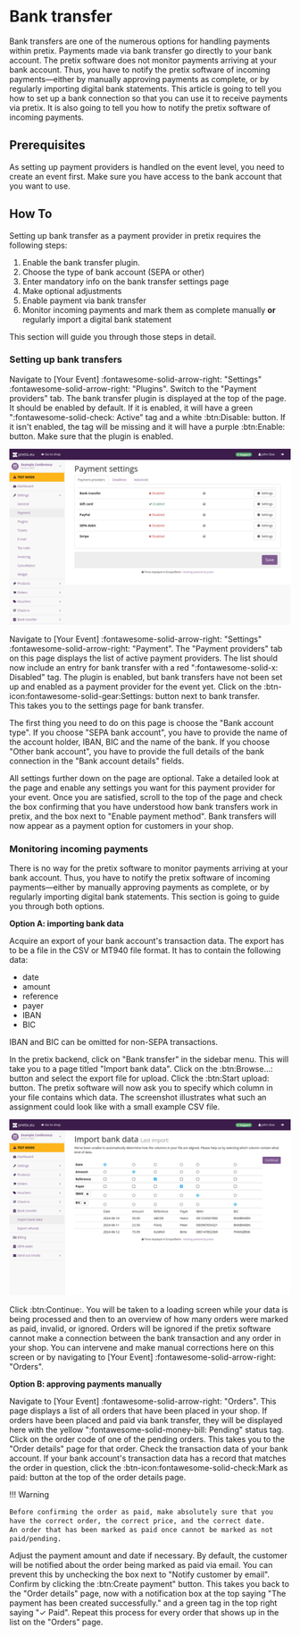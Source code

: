 # Bank transfer

Bank transfers are one of the numerous options for handling payments within pretix. 
Payments made via bank transfer go directly to your bank account. 
The pretix software does not monitor payments arriving at your bank account. 
Thus, you have to notify the pretix software of incoming payments—either by manually approving payments as complete, or by regularly importing digital bank statements. 
This article is going to tell you how to set up a bank connection so that you can use it to receive payments via pretix. 
It is also going to tell you how to notify the pretix software of incoming payments. 

## Prerequisites

As setting up payment providers is handled on the event level, you need to create an event first. 
Make sure you have access to the bank account that you want to use. 

## How To 

Setting up bank transfer as a payment provider in pretix requires the following steps: 

 1. Enable the bank transfer plugin. 
 2. Choose the type of bank account (SEPA or other)
 3. Enter mandatory info on the bank transfer settings page 
 4. Make optional adjustments
 5. Enable payment via bank transfer
 6. Monitor incoming payments and mark them as complete manually **or** regularly import a digital bank statement

This section will guide you through those steps in detail. 

### Setting up bank transfers

Navigate to [Your Event] :fontawesome-solid-arrow-right: "Settings" :fontawesome-solid-arrow-right: "Plugins". 
Switch to the "Payment providers" tab. 
The bank transfer plugin is displayed at the top of the page. 
It should be enabled by default. 
If it is enabled, it will have a green ":fontawesome-solid-check: Active" tag and a white :btn:Disable: button. 
If it isn't enabled, the tag will be missing and it will have a purple :btn:Enable: button. 
Make sure that the plugin is enabled. 

![Payment settings page. The "Payment providers" tab is open, showing a list with the following entries: bank transfer, gift card, PayPal, SEPA debit and Stripe; gift card is enabled and all other entries are disabled. All entires have 'settings' buttons next to them.](../../assets/screens/payment-providers/payment-settings.png "Payment settings" )

Navigate to [Your Event] :fontawesome-solid-arrow-right: "Settings" :fontawesome-solid-arrow-right: "Payment". 
The "Payment providers" tab on this page displays the list of active payment providers. 
The list should now include an entry for bank transfer with a red ":fontawesome-solid-x: Disabled" tag. 
The plugin is enabled, but bank transfers have not been set up and enabled as a payment provider for the event yet. 
Click on the :btn-icon:fontawesome-solid-gear:Settings: button next to bank transfer.  
This takes you to the settings page for bank transfer.  

The first thing you need to do on this page is choose the "Bank account type". 
If you choose "SEPA bank account", you have to provide the name of the account holder, IBAN, BIC and the name of the bank. 
If you choose "Other bank account", you have to provide the full details of the bank connection in the "Bank account details" fields. 

All settings further down on the page are optional. 
Take a detailed look at the page and enable any settings you want for this payment provider for your event. 
Once you are satisfied, scroll to the top of the page and check the box confirming that you have understood how bank transfers work in pretix, and the box next to "Enable payment method". 
Bank transfers will now appear as a payment option for customers in your shop. 

### Monitoring incoming payments 

There is no way for the pretix software to monitor payments arriving at your bank account. 
Thus, you have to notify the pretix software of incoming payments—either by manually approving payments as complete, or by regularly importing digital bank statements. 
This section is going to guide you through both options. 

**Option A: importing bank data** 

Acquire an export of your bank account's transaction data. 
The export has to be a file in the CSV or MT940 file format. 
It has to contain the following data: 

 - date 
 - amount 
 - reference 
 - payer 
 - IBAN 	
 - BIC 

IBAN and BIC can be omitted for non-SEPA transactions. 

In the pretix backend, click on "Bank transfer" in the sidebar menu. 
This will take you to a page titled "Import bank data". 
Click on the :btn:Browse...: button and select the export file for upload. 
Click the :btn:Start upload: button. 
The pretix software will now ask you to specify which column in your file contains which data. 
The screenshot illustrates what such an assignment could look like with a small example CSV file. 

![Import bank data page with a dialog asking the user to assign columns from a CSV file to the data points date, amount, reference, payer, IBAN and BIC.](../../assets/screens/payment-providers/import-bank-data.png "Import bank data" )

Click :btn:Continue:. 
You will be taken to a loading screen while your data is being processed and then to an overview of how many orders were marked as paid, invalid, or ignored. 
Orders will be ignored if the pretix software cannot make a connection between the bank transaction and any order in your shop. 
You can intervene and make manual corrections here on this screen or by navigating to [Your Event] :fontawesome-solid-arrow-right: "Orders". 

**Option B: approving payments manually** 

Navigate to [Your Event] :fontawesome-solid-arrow-right: "Orders". 
This page displays a list of all orders that have been placed in your shop. 
If orders have been placed and paid via bank transfer, they will be displayed here with the yellow ":fontawesome-solid-money-bill: Pending" status tag. 
Click on the order code of one of the pending orders. 
This takes you to the "Order details" page for that order. 
Check the transaction data of your bank account. 
If your bank account's transaction data has a record that matches the order in question, click the :btn-icon:fontawesome-solid-check:Mark as paid: button at the top of the order details page. 

!!! Warning 

    Before confirming the order as paid, make absolutely sure that you have the correct order, the correct price, and the correct date. 
    An order that has been marked as paid once cannot be marked as not paid/pending. 

Adjust the payment amount and date if necessary. 
By default, the customer will be notified about the order being marked as paid via email. 
You can prevent this by unchecking the box next to "Notify customer by email". 
Confirm by clicking the :btn:Create payment" button. 
This takes you back to the "Order details" page, now with a notification box at the top saying "The payment has been created successfully." and a green tag in the top right saying "✓ Paid". 
Repeat this process for every order that shows up in the list on the "Orders" page. 